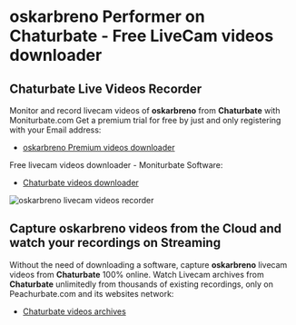 # oskarbreno Performer on Chaturbate - Free LiveCam videos downloader

## Chaturbate Live Videos Recorder

Monitor and record livecam videos of **oskarbreno** from **Chaturbate** with Moniturbate.com
Get a premium trial for free by just and only registering with your Email address:
* [oskarbreno Premium videos downloader](https://moniturbate.com/request-demo-licence-key.html)

Free livecam videos downloader - Moniturbate Software:
* [Chaturbate videos downloader](https://moniturbate.com/moniturbate-download-software.html)

![oskarbreno livecam videos recorder](https://peachurnet.com/templates/moniturbate-software.png)


## Capture oskarbreno videos from the Cloud and watch your recordings on Streaming

Without the need of downloading a software, capture **oskarbreno** livecam videos from **Chaturbate** 100% online.
Watch Livecam archives from **Chaturbate** unlimitedly from thousands of existing recordings, only on Peachurbate.com and its websites network:
* [Chaturbate videos archives](https://peachurnet.com/)